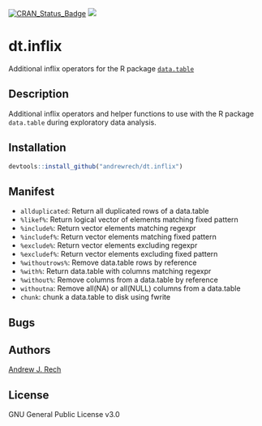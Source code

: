 [![CRAN_Status_Badge](http://www.r-pkg.org/badges/version/dt.inflix)](http://cran.r-project.org/package=dt.inflix) ![](https://img.shields.io/badge/build-passing-brightgreen.svg)

# dt.inflix

Additional inflix operators for the R package [`data.table`](https://github.com/Rdatatable/data.table)

## Description

Additional inflix operators and helper functions to use with the R package `data.table` during exploratory data analysis.

## Installation

```r
devtools::install_github("andrewrech/dt.inflix")
```

## Manifest

* `allduplicated`: Return all duplicated rows of a data.table
* `%likef%`: Return logical vector of elements matching fixed pattern
* `%include%`: Return vector elements matching regexpr
* `%includef%`: Return vector elements matching fixed pattern
* `%exclude%`: Return vector elements excluding regexpr
* `%excludef%`: Return vector elements excluding fixed pattern
* `%withoutrows%`: Remove data.table rows by reference
* `%with%`: Return data.table with columns matching regexpr
* `%without%`: Remove columns from a data.table by reference
* `withoutna`: Remove all(NA) or all(NULL) columns from a data.table
* `chunk`: chunk a data.table to disk using fwrite

## Bugs

## Authors

[Andrew J. Rech](mailto:andrewrech@gmail.com)

## License

GNU General Public License v3.0